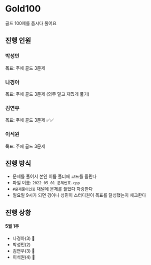 # Gold100
골드 100제를 풉시다 풀어요
## 진행 인원
### 박성민
목표: 주에 골드 3문제 
### 나경아
목표: 주에 골드 3문제 (의무 말고 재밌게 풀기)
### 김연우
목표: 주에 골드 3문제 ✅✅
### 이석원
목표: 주에 골드 3문제 
## 진행 방식
- 문제를 풀어서 본인 이름 폴더에 코드를 올린다
- 파일 이름: `2022_05_01_문제번호.cpp`
- `#문제풀이인증` 채널에 문제를 풀었다 자랑한다
- 일요일 9시가 되면 경아나 성민이 스터디원이 목표를 달성했는지 체크한다
## 진행 상황
#### 5월 1주
- 나경아(3) 🏅
- 박성민(2)
- 김연우(3) 🏅
- 이석원(4) 🏅
